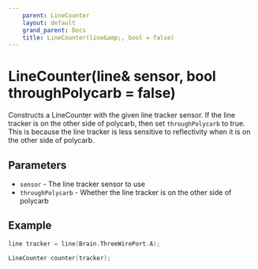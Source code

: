 ```yaml
---
    parent: LineCounter
    layout: default
    grand_parent: Docs
    title: LineCounter(line&amp;, bool = false)
---
```

# LineCounter(line&amp; sensor, bool throughPolycarb = false)
Constructs a LineCounter with the given line tracker sensor. If the line tracker is on the other side of polycarb, then set `throughPolycarb` to true. This is because the line tracker is less sensitive to reflectivity when it is on the other side of polycarb.

## Parameters
- `sensor` - The line tracker sensor to use
- `throughPolycarb` - Whether the line tracker is on the other side of polycarb

## Example
```cpp
line tracker = line(Brain.ThreeWirePort.A);

LineCounter counter(tracker);
```